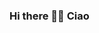 ### Hi there 👋🤔 Ciao

<!--
**Feccia29/Feccia29** is a ✨ _special_ ✨ repository because its `README.md` (this file) appears on your GitHub profile.

Here are some ideas to get you started:

- 🔭 I’m currently working on repository's GitHub
- 🌱 I’m currently learning operating systems
- 🤔 I’m looking for help with your swimming and physical form))
- 💬 Ask me about operating systems
- 📫 How to reach me: nohow)
- ⚡ Fun fact: What am i dooing here!?😄
-->
